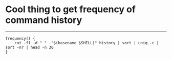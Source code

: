 # Cool thing to get frequency of command history
-------------------------------------------
```
frequency() {
    cut -f1 -d " " ."$(basename $SHELL)"_history | sort | uniq -c | sort -nr | head -n 30
}
```
